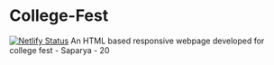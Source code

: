 # College-Fest
[![Netlify Status](https://api.netlify.com/api/v1/badges/a141bc88-0bb2-4a15-988f-5064e38dfe5b/deploy-status)](https://app.netlify.com/sites/hardcore-euclid-dfccb0/deploys)
An HTML based responsive webpage developed for college fest - Saparya - 20
